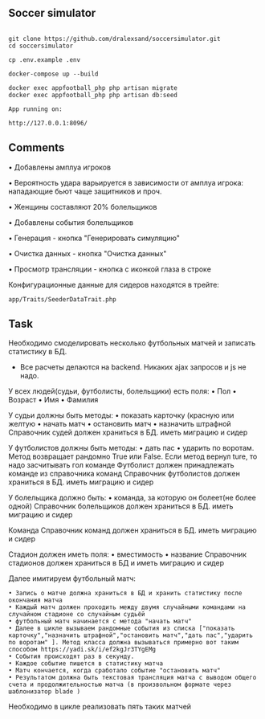 ## Soccer simulator

```

git clone https://github.com/dralexsand/soccersimulator.git
cd soccersimulator

cp .env.example .env

docker-compose up --build

docker exec appfootball_php php artisan migrate
docker exec appfootball_php php artisan db:seed

App running on:

http://127.0.0.1:8096/

```

## Comments

• Добавлены амплуа игроков

• Вероятность удара варьируется в зависимости от амплуа игрока:
нападающие бьют чаще защитников и проч.

• Женщины составляют 20% болельщиков

• Добавлены события болельщиков

• Генерация - кнопка "Генерировать симуляцию"

• Очистка данных - кнопка "Очистка данных"

• Просмотр трансляции - кнопка с иконкой глаза в строке

Конфигурационные данные для сидеров находятся в трейте:

```
app/Traits/SeederDataTrait.php
```

## Task

Необходимо смоделировать несколько футбольных матчей и записать статистику в БД.

* Все расчеты делаются на backend. Никаких ajax запросов и js не надо.

У всех людей(судьи, футболисты, болельщики) есть поля:
• Пол
• Возраст
• Имя
• Фамилия

У судьи должны быть методы:
• показать карточку (красную или желтую
• начать матч
• остановить матч
• назначить штрафной
Справочник судей должен храниться в БД. иметь миграцию и сидер

У футболистов должны быть методы:
• дать пас
• ударить по воротам. Метод возвращает рандомно True или False. Если метод вернул ture, то надо засчитывать гол команде
Футболист должен принадлежать команде из справочника команд
Справочник футболистов должен храниться в БД. иметь миграцию и сидер

У болельщика должно быть:
• команда, за которую он болеет(не более одной)
Справочник болельщиков должен храниться в БД. иметь миграцию и сидер

Команда
Справочник команд должен храниться в БД. иметь миграцию и сидер

Стадион должен иметь поля:
• вместимость
• название
Справочник стадионов должен храниться в БД и иметь миграцию и сидер

Далее имитируем футбольный матч:

    • Запись о матче должна храниться в БД и хранить статистику после окончания матча
    • Каждый матч должен проходить между двумя случайными командами на случайном стадионе со случайным судьёй
    • футбольный матч начинается с метода "начать матч"
    • Далее в цикле вызываем рандомные события из списка ["показать карточку","назначить штрафной","остановить матч","дать пас","ударить по воротам" ]. Метод класса должна вызываться примерно вот таким способом https://yadi.sk/i/ef2kgJr3TYgEMg
    • События происходят раз в секунду.
    • Каждое событие пишется в статистику матча
    • Матч кончается, когда сработало событие "остановить матч"
    • Результатом должна быть текстовая трансляция матча с выводом общего счета и продолжительностью матча (в произвольном формате через шаблонизатор blade )

Необходимо в цикле реализовать пять таких матчей

